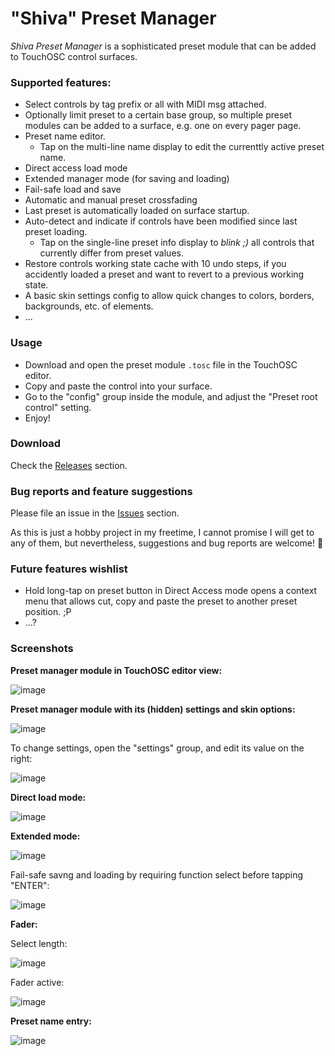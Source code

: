 # "Shiva" Preset Manager

*Shiva Preset Manager* is a sophisticated preset module that can be added to TouchOSC control surfaces.

### Supported features:
- Select controls by tag prefix or all with MIDI msg attached.
- Optionally limit preset to a certain base group, so multiple preset modules can be added to a surface, e.g. one on every pager page.
- Preset name editor.
  - Tap on the multi-line name display to edit the currenttly active preset name.
- Direct access load mode
- Extended manager mode (for saving and loading)
- Fail-safe load and save
- Automatic and manual preset crossfading
- Last preset is automatically loaded on surface startup.
- Auto-detect and indicate if controls have been modified since last preset loading.
  - Tap on the single-line preset info display to *blink ;)* all controls that currently differ from preset values.
- Restore controls working state cache with 10 undo steps, if you accidently loaded a preset and want to revert to a previous working state.
- A basic skin settings config to allow quick changes to colors, borders, backgrounds, etc. of elements.
- ...

### Usage

- Download and open the preset module `.tosc` file in the TouchOSC editor.
- Copy and paste the control into your surface.
- Go to the "config" group inside the module, and adjust the "Preset root control" setting.
- Enjoy!

### Download

Check the [Releases](https://github.com/bobbadshy/touchosc_shiva_preset_manager/releases) section.

### Bug reports and feature suggestions

Please file an issue in the [Issues](https://github.com/bobbadshy/touchosc_shiva_preset_manager/issues) section.

As this is just a hobby project in my freetime, I cannot promise I will get to any of them, but nevertheless, suggestions and bug reports are welcome! 🙂

### Future features wishlist

- Hold long-tap on preset button in Direct Access mode opens a context menu that allows cut, copy and paste the preset to another preset position. ;P
- ...?
  
### Screenshots

**Preset manager module in TouchOSC editor view:**

![image](https://github.com/user-attachments/assets/45b2a77f-6f18-4974-a17b-d0ed00175eac)

**Preset manager module with its (hidden) settings and skin options:**

![image](https://github.com/user-attachments/assets/e038f75b-e762-4125-aab5-cf6a5ccd16dc)

To change settings, open the "settings" group, and edit its value on the right:

![image](https://github.com/user-attachments/assets/1000ed6a-0be0-4f4e-b27d-7a289107bfd7)

**Direct load mode:**

![image](https://github.com/user-attachments/assets/4d999af5-5f7c-4e57-853d-a21dd1ddeee1)

**Extended mode:**

![image](https://github.com/user-attachments/assets/3532fbd3-a83e-4c80-9f2e-0265b459f151)

Fail-safe savng and loading by requiring function select before tapping "ENTER":

![image](https://github.com/user-attachments/assets/69cf5947-68a0-4251-859a-c2d13b89f203)

**Fader:**

Select length:

![image](https://github.com/user-attachments/assets/ad3f555f-fae2-40b0-9804-bf69d323fe62)

Fader active:

![image](https://github.com/user-attachments/assets/c0886cd2-5cf1-4b9b-9761-bbf7ce6bec0c)

**Preset name entry:**

![image](https://github.com/user-attachments/assets/c4e254d5-d08f-45a3-a68d-63793c6b64bb)
